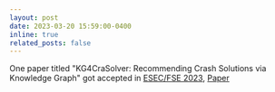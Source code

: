 ```yaml
---
layout: post
date: 2023-03-20 15:59:00-0400
inline: true
related_posts: false
---
```


 One paper titled "KG4CraSolver: Recommending Crash Solutions via Knowledge Graph" got accepted in
           [ESEC/FSE 2023](https://conf.researchr.org/home/fse-2023),
[Paper](assets/pdf/FSE2023-KG4CraSolver.pdf)

<!--

   

    <li>
        <p>
            <b>[February 2023]</b>
            One paper titled "Research on Knowledge Graph Representation Learning Methods for Link Prediction: A
            Review" got accepted in
            <a href="http://www.jos.org.cn/jos/article/html/6902">JSS 2023</a>.
            <a href="http://mingwei-liu.github.io/files/JournalOfSoftware2023-KGRepSurvey.pdf"
               class="btn btn-primary btn-sm text-decoration-none">Paper</a>
        </p>
    </li>

    <li>
        <p>
            <b>[February 2023]</b>
            One paper titled "XCoS: Explainable Code Search based on Query Scoping and Knowledge Graph" got
            accepted in
            <a href="https://dl.acm.org/doi/10.1145/3593800">TOSEM 2023</a>.
            <a href="http://mingwei-liu.github.io/files/TOSEM2023XCoS.pdf" class="btn btn-primary btn-sm text-decoration-none">Paper</a>
        </p>
    </li>

    <li>
        <p>
            <b>[June 2022]</b> I joined Fudan University as a Postdoctoral fellow, working with Prof. Xin Peng.
        </p>
    </li>

    <li>
        <p>
            <b>[June 2022]</b> I received my Ph.D degree from Fudan University.
        </p>
    </li>
-->